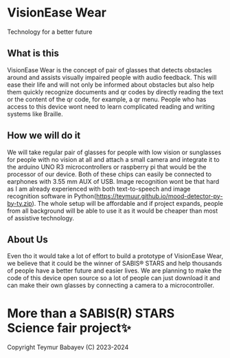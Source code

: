 # VisionEase Wear
Technology for a better future
## What is this
VisionEase Wear is the concept of pair of glasses that detects obstacles around and assists visually impaired people with audio feedback. This will ease their life and will not only be informed about obstacles but also help them quickly recognize documents and qr codes by directly reading the text or the content of the qr code, for example, a qr menu. People who has access to this device wont need to learn complicated reading and writing systems like Braille. 
## How we will do it
We will take regular pair of glasses for people with low vision or sunglasses for people with no vision at all and attach a small camera and integrate it to the arduino UNO R3 microcontrollers or raspberry pi that would be the processor of our device. Both of these chips can easily be connected to earphones with 3.55 mm AUX of USB. Image recognition wont be that hard as I am already experienced with both text-to-speech and image recognition software in Python(https://teymuur.github.io/mood-detector-py-by-ty.zip). The whole setup will be affordable and if project expands, people from all background will be able to use it as it would be cheaper than most of assistive technology.
## About Us
Even tho it would take a lot of effort to build a prototype of VisionEase Wear, we believe that it could be the winner of SABIS® STARS and help thousands of people  have a better future and easier lives. We are planning to make the code of this device open source so a lot of people can just download it and can make their own glasses by connecting a camera to a microcontroller. 

# More than a SABIS(R) STARS Science fair project✨
Copyright Teymur Babayev (C) 2023-2024